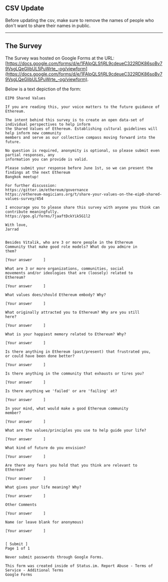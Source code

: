 ## CSV Update

Before updating the csv, make sure to remove the names of people who don't want to share their names in public.

---

## The Survey

The Survey was hosted on Google Forms at the URL:
[https://docs.google.com/forms/d/e/1FAIpQLSfjRL9cdeueC322RDK86soBv79VsgLQeGlibUL5PuWrte_-og/viewform](https://docs.google.com/forms/d/e/1FAIpQLSfjRL9cdeueC322RDK86soBv79VsgLQeGlibUL5PuWrte_-og/viewform).

Below is a text depiction of the form:

```
EIP0 Shared Values

If you are reading this, your voice matters to the future guidance of Ethereum. 

The intent behind this survey is to create an open data-set of individual perspectives to help inform 
the Shared Values of Ethereum. Establishing cultural guidelines will help inform new community 
members and serve as our collective compass moving forward into the future.

No question is required, anonymity is optional, so please submit even partial responses, any 
information you can provide is valid. 

Please submit your response before June 1st, so we can present the findings at the next Ethereum 
Bangkok meetup!

For further discussion:
https://gitter.im/ethereum/governance
https://ethereum-magicians.org/t/share-your-values-on-the-eip0-shared-values-survey/454

I encourage you to please share this survey with anyone you think can contribute meaningfully.
https://goo.gl/forms/7jaaftDckYik5G1l2

With love,
Jarrad


Besides Vitalik, who are 3 or more people in the Ethereum 
Community that make good role models? What do you admire in 
them?

[Your answer     ]

What are 3 or more organizations, communities, social 
movements and/or ideologies that are (loosely) related to 
Ethereum?

[Your answer     ]

What values does/should Ethereum embody? Why?

[Your answer     ]

What originally attracted you to Ethereum? Why are you still 
here?

[Your answer     ]

What is your happiest memory related to Ethereum? Why?

[Your answer     ]

Is there anything in Ethereum (past/present) that frustrated you, 
or could have been done better?

[Your answer     ]

Is there anything in the community that exhausts or tires you?

[Your answer     ]

Is there anything we 'failed' or are 'failing' at?

[Your answer     ]

In your mind, what would make a good Ethereum community 
member?

[Your answer     ]

What are the values/principles you use to help guide your life?

[Your answer     ]

What kind of future do you envision?

[Your answer     ]

Are there any fears you hold that you think are relevant to 
Ethereum?

[Your answer     ]

What gives your life meaning? Why?

[Your answer     ]

Other Comments

[Your answer     ]

Name (or leave blank for anonymous)

[Your answer     ]


[ Submit ]                                                            Page 1 of 1

Never submit passwords through Google Forms.

This form was created inside of Status.im. Report Abuse - Terms of Service - Additional Terms
Google Forms

```

